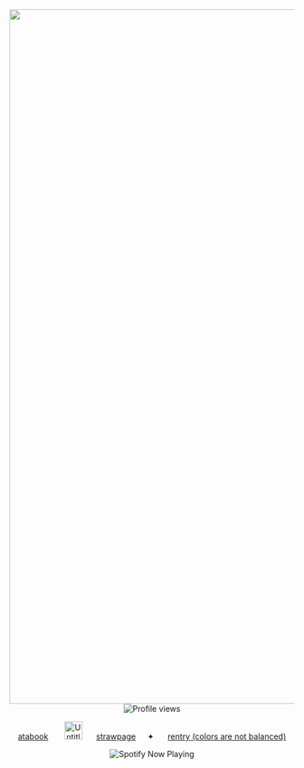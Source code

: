 <div align="center">
  <img width="1442" height="1227" alt="Untitled303_20251019220331" src="https://github.com/user-attachments/assets/1092448f-ab9c-4b66-bc5c-507eeea0a25e" {1000x100} />
</div>

<div align="center">    
  <img src="https://komarev.com/ghpvc/?username=Iimbus&label=⠀cathy's+cleared⠀&color=FF0000&style=plastic" alt="Profile views"/>
</div>

<p align="center">
  <a href="https://boosfer.atabook.org"/> atabook</a> ⠀⠀
  <img width="32" height="32" alt="Untitled314_20251025140543" src="https://github.com/user-attachments/assets/c28b561d-19a5-4fa2-909a-945dbbef9c56" />⠀⠀
  <a href="https://takumifujiwara.straw
  page"/>strawpage</a>⠀⠀✦⠀⠀
  <a href="https://rentry.co/gambitmace"/>rentry (colors are not balanced)</a>

<div align="center">
  <img src="https://spotify-github-profile.kittinanx.com/api/view?uid=31eoartwwvi7637xugf2xowzc2d4&cover_image=true&theme=novatorem&show_offline=false&background_color=120422&interchange=false&bar_color=FF0000&bar_color_cover=false)](https://spotify-github-profile.kittinanx.com/api/view?uid=31eoartwwvi7637xugf2xowzc2d4&redirect=true)" alt="Spotify Now Playing" />
</div> 
